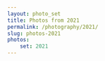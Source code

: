 ```yaml
---
layout: photo_set
title: Photos from 2021
permalink: /photography/2021/
slug: photos-2021
photos:
    set: 2021
---
```


